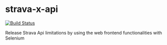 # strava-x-api
[![Build Status](https://dev.azure.com/cnrun/strava-x-api/_apis/build/status/cnrun.strava-x-api?branchName=master)](https://dev.azure.com/cnrun/strava-x-api/_build/latest?definitionId=1&branchName=master)

Release Strava Api limitations by using the web frontend functionalities with Selenium 
